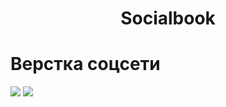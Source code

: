<h1 align="center">Socialbook</h1>
 <h1> Верстка соцсети</h1>
<img src="https://img.shields.io/github/languages/code-size/Dmitriy-Rassol/SocialBook">
<img src="https://badges.frapsoft.com/os/v1/open-source.svg?v=103" >
